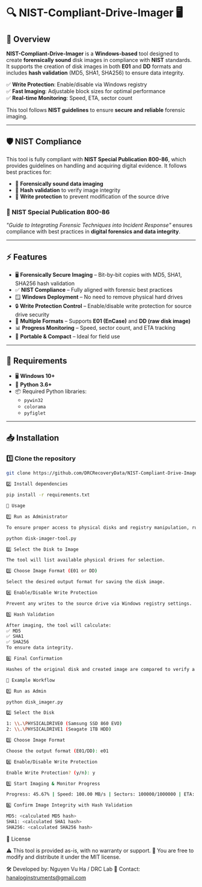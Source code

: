 # 🔍 NIST-Compliant-Drive-Imager 🖥️

## 📌 Overview  
**NIST-Compliant-Drive-Imager** is a **Windows-based** tool designed to create **forensically sound** disk images in compliance with **NIST** standards. It supports the creation of disk images in both **E01** and **DD** formats and includes **hash validation** (MD5, SHA1, SHA256) to ensure data integrity.  

✅ **Write Protection**: Enable/disable via Windows registry  
✅ **Fast Imaging**: Adjustable block sizes for optimal performance  
✅ **Real-time Monitoring**: Speed, ETA, sector count  

This tool follows **NIST guidelines** to ensure **secure and reliable** forensic imaging.  

---

## 🛡️ NIST Compliance  
This tool is fully compliant with **NIST Special Publication 800-86**, which provides guidelines on handling and acquiring digital evidence. It follows best practices for:  

- 🔹 **Forensically sound data imaging**  
- 🔹 **Hash validation** to verify image integrity  
- 🔹 **Write protection** to prevent modification of the source drive  

### 📖 NIST Special Publication 800-86  
*"Guide to Integrating Forensic Techniques into Incident Response"* ensures compliance with best practices in **digital forensics and data integrity**.

---

## ⚡ Features  
- 🖥️ **Forensically Secure Imaging** – Bit-by-bit copies with MD5, SHA1, SHA256 hash validation  
- ✅ **NIST Compliance** – Fully aligned with forensic best practices  
- 🪟 **Windows Deployment** – No need to remove physical hard drives  
- 🔒 **Write Protection Control** – Enable/disable write protection for source drive security  
- 📂 **Multiple Formats** – Supports **E01 (EnCase)** and **DD (raw disk image)**  
- 📊 **Progress Monitoring** – Speed, sector count, and ETA tracking  
- 🚀 **Portable & Compact** – Ideal for field use  

---

## 🔧 Requirements  
- 🖥️ **Windows 10+**  
- 🐍 **Python 3.6+**  
- 📦 Required Python libraries:  
  - `pywin32`   
  - `colorama`  
  - `pyfiglet`  

---

## 📥 Installation  
### 1️⃣ Clone the repository  
```bash
git clone https://github.com/DRCRecoveryData/NIST-Compliant-Drive-Imager.git

2️⃣ Install dependencies

pip install -r requirements.txt

🚀 Usage

1️⃣ Run as Administrator

To ensure proper access to physical disks and registry manipulation, run the tool as Administrator:

python disk-imager-tool.py

2️⃣ Select the Disk to Image

The tool will list available physical drives for selection.

3️⃣ Choose Image Format (E01 or DD)

Select the desired output format for saving the disk image.

4️⃣ Enable/Disable Write Protection

Prevent any writes to the source drive via Windows registry settings.

5️⃣ Hash Validation

After imaging, the tool will calculate:
✅ MD5
✅ SHA1
✅ SHA256
To ensure data integrity.

6️⃣ Final Confirmation

Hashes of the original disk and created image are compared to verify a successful imaging process.

📝 Example Workflow

1️⃣ Run as Admin

python disk_imager.py

2️⃣ Select the Disk

1: \\.\PHYSICALDRIVE0 (Samsung SSD 860 EVO)  
2: \\.\PHYSICALDRIVE1 (Seagate 1TB HDD)  

3️⃣ Choose Image Format

Choose the output format (E01/DD): e01

4️⃣ Enable/Disable Write Protection

Enable Write Protection? (y/n): y

5️⃣ Start Imaging & Monitor Progress

Progress: 45.67% | Speed: 100.00 MB/s | Sectors: 100000/1000000 | ETA: 00:10:00

6️⃣ Confirm Image Integrity with Hash Validation

MD5: <calculated MD5 hash>  
SHA1: <calculated SHA1 hash>  
SHA256: <calculated SHA256 hash>  
```

📜 License

⚠️ This tool is provided as-is, with no warranty or support.
📜 You are free to modify and distribute it under the MIT license.

🛠️ Developed by: Nguyen Vu Ha / DRC Lab
📧 Contact: hanaloginstruments@gmail.com
